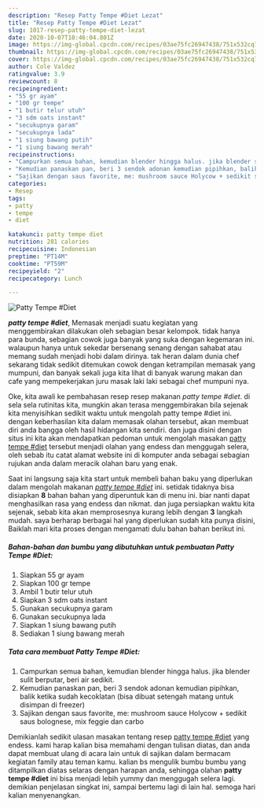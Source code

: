 ```yaml
---
description: "Resep Patty Tempe #Diet Lezat"
title: "Resep Patty Tempe #Diet Lezat"
slug: 1017-resep-patty-tempe-diet-lezat
date: 2020-10-07T10:46:04.801Z
image: https://img-global.cpcdn.com/recipes/03ae75fc26947438/751x532cq70/patty-tempe-diet-foto-resep-utama.jpg
thumbnail: https://img-global.cpcdn.com/recipes/03ae75fc26947438/751x532cq70/patty-tempe-diet-foto-resep-utama.jpg
cover: https://img-global.cpcdn.com/recipes/03ae75fc26947438/751x532cq70/patty-tempe-diet-foto-resep-utama.jpg
author: Cole Valdez
ratingvalue: 3.9
reviewcount: 8
recipeingredient:
- "55 gr ayam"
- "100 gr tempe"
- "1 butir telur utuh"
- "3 sdm oats instant"
- "secukupnya garam"
- "secukupnya lada"
- "1 siung bawang putih"
- "1 siung bawang merah"
recipeinstructions:
- "Campurkan semua bahan, kemudian blender hingga halus. jika blender sulit berputar, beri air sedikit."
- "Kemudian panaskan pan, beri 3 sendok adonan kemudian pipihkan, balik ketika sudah kecoklatan (bisa dibuat setengah matang untuk disimpan di freezer)"
- "Sajikan dengan saus favorite, me: mushroom sauce Holycow + sedikit saus bolognese, mix feggie dan carbo"
categories:
- Resep
tags:
- patty
- tempe
- diet

katakunci: patty tempe diet 
nutrition: 281 calories
recipecuisine: Indonesian
preptime: "PT14M"
cooktime: "PT59M"
recipeyield: "2"
recipecategory: Lunch

---
```



![Patty Tempe #Diet](https://img-global.cpcdn.com/recipes/03ae75fc26947438/751x532cq70/patty-tempe-diet-foto-resep-utama.jpg)

<b><i>patty tempe #diet</i></b>, Memasak menjadi suatu kegiatan yang menggembirakan dilakukan oleh sebagian besar kelompok. tidak hanya para bunda, sebagian cowok juga banyak yang suka dengan kegemaran ini. walaupun hanya untuk sekedar bersenang senang dengan sahabat atau memang sudah menjadi hobi dalam dirinya. tak heran dalam dunia chef sekarang tidak sedikit ditemukan cowok dengan ketrampilan memasak yang mumpuni, dan banyak sekali juga kita lihat di banyak warung makan dan cafe yang mempekerjakan juru masak laki laki sebagai chef mumpuni nya.

Oke, kita awali ke pembahasan resep resep makanan <i>patty tempe #diet</i>. di sela sela rutinitas kita, mungkin akan terasa menggembirakan bila sejenak kita menyisihkan sedikit waktu untuk mengolah patty tempe #diet ini. dengan keberhasilan kita dalam memasak olahan tersebut, akan membuat diri anda bangga oleh hasil hidangan kita sendiri. dan juga disini dengan situs ini kita akan mendapatkan pedoman untuk mengolah masakan <u>patty tempe #diet</u> tersebut menjadi olahan yang endess dan menggugah selera, oleh sebab itu catat alamat website ini di komputer anda sebagai sebagian rujukan anda dalam meracik olahan baru yang enak.




Saat ini langsung saja kita start untuk membeli bahan baku yang diperlukan dalam mengolah makanan <u><i>patty tempe #diet</i></u> ini. setidak tidaknya bisa disiapkan <b>8</b> bahan bahan yang diperuntuk kan di menu ini. biar nanti dapat menghasilkan rasa yang endess dan nikmat. dan juga persiapkan waktu kita sejenak, sebab kita akan memprosesnya kurang lebih dengan <b>3</b> langkah mudah. saya berharap berbagai hal yang diperlukan sudah kita punya disini, Baiklah mari kita proses dengan mengamati dulu bahan bahan berikut ini.

<!--inarticleads1-->

##### Bahan-bahan dan bumbu yang dibutuhkan untuk pembuatan Patty Tempe #Diet:

1. Siapkan 55 gr ayam
1. Siapkan 100 gr tempe
1. Ambil 1 butir telur utuh
1. Siapkan 3 sdm oats instant
1. Gunakan secukupnya garam
1. Gunakan secukupnya lada
1. Siapkan 1 siung bawang putih
1. Sediakan 1 siung bawang merah




<!--inarticleads2-->

##### Tata cara membuat Patty Tempe #Diet:

1. Campurkan semua bahan, kemudian blender hingga halus. jika blender sulit berputar, beri air sedikit.
1. Kemudian panaskan pan, beri 3 sendok adonan kemudian pipihkan, balik ketika sudah kecoklatan (bisa dibuat setengah matang untuk disimpan di freezer)
1. Sajikan dengan saus favorite, me: mushroom sauce Holycow + sedikit saus bolognese, mix feggie dan carbo




Demikianlah sedikit ulasan masakan tentang resep <u>patty tempe #diet</u> yang endess. kami harap kalian bisa memahami dengan tulisan diatas, dan anda dapat membuat ulang di acara lain untuk di sajikan dalam bermacam kegiatan family atau teman kamu. kalian bs mengulik bumbu bumbu yang ditampilkan diatas selaras dengan harapan anda, sehingga olahan <b>patty tempe #diet</b> ini bisa menjadi lebih yummy dan menggugah selera lagi. demikian penjelasan singkat ini, sampai bertemu lagi di lain hal. semoga hari kalian menyenangkan.
